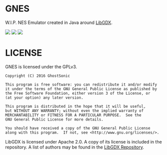 # GNES

W.I.P. NES Emulator created in Java around [LibGDX](https://libgdx.badlogicgames.com/). 


![](http://i.imgur.com/tFf7o81.png) ![](http://i.imgur.com/Iw47f7O.png) ![](http://i.imgur.com/HUtAB7b.png)

# LICENSE

GNES is licensed under the GPLv3.

    Copyright (C) 2016 GhostSonic

    This program is free software: you can redistribute it and/or modify
    it under the terms of the GNU General Public License as published by
    the Free Software Foundation, either version 3 of the License, or
    (at your option) any later version.

    This program is distributed in the hope that it will be useful,
    but WITHOUT ANY WARRANTY; without even the implied warranty of
    MERCHANTABILITY or FITNESS FOR A PARTICULAR PURPOSE.  See the
    GNU General Public License for more details.

    You should have received a copy of the GNU General Public License
    along with this program.  If not, see <http://www.gnu.org/licenses/>.
	
LibGDX is licensed under Apache 2.0. A copy of its license is included in the repository. A list of authors may be found in the [LibGDX Repository](https://github.com/libgdx/libgdx).